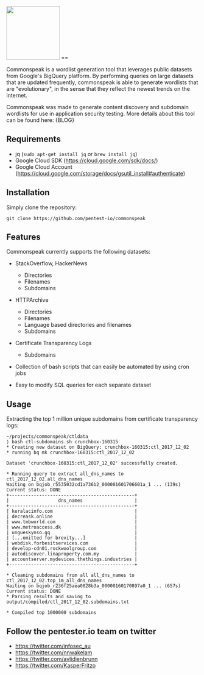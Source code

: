 <img src="https://i.imgur.com/ANSqOBE.png" width="140">
==

Commonspeak is a wordlist generation tool that leverages public datasets from Google's BigQuery platform. By performing queries on large datasets that are updated frequently, commonspeak is able to generate wordlists that are "evolutionary", in the sense that they reflect the newest trends on the internet.

Commonspeak was made to generate content discovery and subdomain wordlists for use in application security testing. More details about this tool can be found here: {BLOG}

Requirements
----
* jq (`sudo apt-get install jq` or `brew install jq`)
* Google Cloud SDK (https://cloud.google.com/sdk/docs/)
* Google Cloud Account (https://cloud.google.com/storage/docs/gsutil_install#authenticate)

Installation
----
Simply clone the repository:

    git clone https://github.com/pentest-io/commonspeak

Features
----
Commonspeak currently supports the following datasets:

* StackOverflow, HackerNews
    - Directories
    - Filenames
    - Subdomains

* HTTPArchive
    - Directories
    - Filenames
    - Language based directories and filenames
    - Subdomains

* Certificate Transparency Logs
    - Subdomains

* Collection of bash scripts that can easily be automated by using cron jobs
* Easy to modify SQL queries for each separate dataset

Usage
----

Extracting the top 1 million unique subdomains from certificate transparency logs:

```
~/projects/commonspeak/ctldata
⟩ bash ctl-subdomains.sh crunchbox-160315
* Creating new dataset on BigQuery: crunchbox-160315:ctl_2017_12_02
* running bq mk crunchbox-160315:ctl_2017_12_02

Dataset 'crunchbox-160315:ctl_2017_12_02' successfully created.

* Running query to extract all_dns_names to ctl_2017_12_02.all_dns_names
Waiting on bqjob_r5535032cd1a736b2_000001601706601a_1 ... (139s) Current status: DONE
+----------------------------------------------+
|                  dns_names                   |
+----------------------------------------------+
| keralacinfo.com                              |
| decreask.online                              |
| www.tmbworld.com                             |
| www.metroaccess.dk                           |
| ungueskynso.gq                               |
| [...omitted for brevity...]                  |
| webdisk.forbesitservices.com                 |
| develop-cdn01.rockwoolgroup.com              |
| autodiscover.linaproperty.com.my             |
| accountserver.mydevices.thethings.industries |
+----------------------------------------------+

* Cleaning subdomains from all all_dns_names to ctl_2017_12_02.top_1m_all_dns_names
Waiting on bqjob_r236f25aea0828b3a_00000160170897a0_1 ... (657s) Current status: DONE
* Parsing results and saving to output/compiled/ctl_2017_12_02.subdomains.txt

* Compiled top 1000000 subdomains
```

Follow the pentester.io team on twitter
----

- https://twitter.com/infosec_au
- https://twitter.com/nnwakelam
- https://twitter.com/avlidienbrunn
- https://twitter.com/KasperFritzo